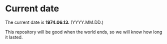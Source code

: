 # Current date

The current date is **1974.06.13.** (YYYY.MM.DD.)

This repository will be good when the world ends, so we will know how long it lasted.